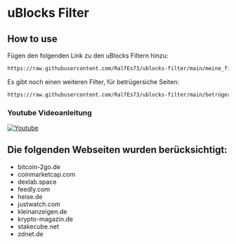 # uBlocks Filter
## How to use
Fügen den folgenden Link zu den uBlocks Filtern hinzu:

```sh
https://raw.githubusercontent.com/RalfEs73/ublocks-filter/main/meine_filter.txt
```

Es gibt noch einen weiteren Filter, für betrügersiche Seiten:

```sh
https://raw.githubusercontent.com/RalfEs73/ublocks-filter/main/betrügerische_seiten.txt
```

### Youtube Videoanleitung
[![Youtube](https://img.youtube.com/vi/qT_rit7xd-k/0.jpg)](https://www.youtube.com/watch?v=qT_rit7xd-k)


## Die folgenden Webseiten wurden berücksichtigt:
* bitcoin-2go.de
* coinmarketcap.com
* dexlab.space
* feedly.com
* heise.de
* justwatch.com
* kleinanzeigen.de
* krypto-magazin.de
* stakecube.net
* zdnet.de

